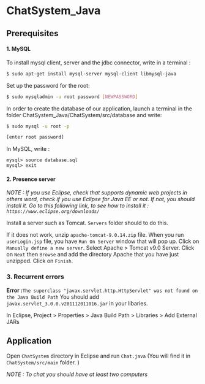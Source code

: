 ChatSystem_Java
===================================

Prerequisites
-------------------

#### 1. MySQL

To install mysql client, server and the jdbc connector, write in a terminal :
```bash
$ sudo apt-get install mysql-server mysql-client libmysql-java
```

Set up the password for the root:
```bash
$ sudo mysqladmin -u root password [NEWPASSWORD]
```
In order to create the database of our application, launch a terminal in the folder ChatSystem_Java/ChatSystem/src/database and write:
```bash
$ sudo mysql -u root -p 

[enter root password]
```
In MySQL, write : 
```mysql
mysql> source database.sql
mysql> exit
```
#### 2. Presence server 

*NOTE : If you use Eclipse, check that supports dynamic web projects in others word, check if you use Eclipse for Java EE or not.
If not, you should install it. Go to this following link, to see how to install it : `https://www.eclipse.org/downloads/`*

Install a server such as Tomcat. `Servers` folder should to do this. 

If it does not work, unzip `apache-tomcat-9.0.14.zip` file.
When you run `userLogin.jsp` file, you have `Run On Server` window that will pop up. 
Click on `Manually define a new server`. Select Apache > Tomcat v9.0 Server. Click on `Next` then `Browse` and add the directory Apache that you have just unzipped. Click on `Finish`.

### 3. Recurrent errors

__Error :__`The superclass "javax.servlet.http.HttpServlet" was not found on the Java Build Path`
You should add `javax.servlet_3.0.0.v201112011016.jar` in your libaries.

In Eclipse, Project > Properties > Java Build Path > Libraries > Add External JARs 

Application
-------------------
Open `ChatSystem` directory in Eclipse and run `Chat.java` (You will find it in `ChatSystem/src/main` folder. )

*NOTE : To chat you should have at least two computers*
